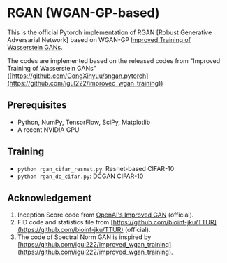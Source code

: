 # RGAN (WGAN-GP-based)
This is the official Pytorch implementation of RGAN [Robust Generative Adversarial Network] based on WGAN-GP [Improved Training of Wasserstein GANs]([https://openreview.net/pdf?id=B1QRgziT-](https://arxiv.org/abs/1704.00028)). 

The codes are implemented based on the released codes from "Improved Training of Wasserstein GANs"([https://github.com/GongXinyuu/sngan.pytorch](https://github.com/igul222/improved_wgan_training))

## Prerequisites

- Python, NumPy, TensorFlow, SciPy, Matplotlib
- A recent NVIDIA GPU

## Training
- `python rgan_cifar_resnet.py`: Resnet-based CIFAR-10
- `python rgan_dc_cifar.py`: DCGAN CIFAR-10

## Acknowledgement

1. Inception Score code from [OpenAI's Improved GAN](https://github.com/openai/improved-gan/tree/master/inception_score) (official).
2. FID code and statistics file from [https://github.com/bioinf-jku/TTUR](https://github.com/bioinf-jku/TTUR) (official).
3. The code of Spectral Norm GAN is inspired by [https://github.com/igul222/improved_wgan_training](https://github.com/igul222/improved_wgan_training).

